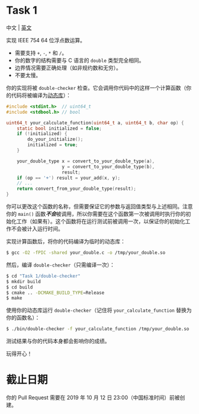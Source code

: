 # Task 1
中文 | [英文](README.md)

实现 IEEE 754 64 位浮点数运算。

* 需要支持 `+`, `-`, `*` 和 `/`。
* 你的数字的结构需要与 C 语言的 `double` 类型完全相同。
* 边界情况需要正确处理（如非规约数和无穷）。
* 不要太慢。

你的实现将被 `double-checker` 检查。它会调用你代码中的这样一个计算函数（你的代码将被编译为[动态库](https://zh.wikipedia.org/wiki/函式庫)）：

```c
#include <stdint.h>  // uint64_t
#include <stdbool.h> // bool

uint64_t your_calculate_function(uint64_t a, uint64_t b, char op) {
    static bool initialized = false;
    if (!initialized) {
        do_your_initialize();
        initialized = true;
    }

    your_double_type x = convert_to_your_double_type(a),
                     y = convert_to_your_double_type(b),
                     result;
    if (op == '+') result = your_add(x, y);
    // ...
    return convert_from_your_double_type(result);
}
```

你可以更改这个函数的名称，但需要保证它的参数与返回值类型与上述相同。注意你的 `main()` 函数***不会***被调用，所以你需要在这个函数第一次被调用时执行你的初始化工作（如果有）。这个函数将在运行测试前被调用一次，以保证你的初始化工作不会被计入运行时间。

实现计算函数后，将你的代码编译为临时的动态库：

```bash
$ gcc -O2 -fPIC -shared your_double.c -o /tmp/your_double.so
```

然后，编译 `double-checker`（只需编译一次）：

```bash
$ cd "Task 1/double-checker"
$ mkdir build
$ cd build
$ cmake .. -DCMAKE_BUILD_TYPE=Release
$ make
```

使用你的动态库运行 `double-checker`（记住将 `your_calculate_function` 替换为你的函数名）：

```bash
$ ./bin/double-checker -f your_calculate_function /tmp/your_double.so
```

测试结果与你的代码本身都会影响你的成绩。

玩得开心！

# 截止日期
你的 Pull Request 需要在 2019 年 10 月 12 日 23:00（中国标准时间）前被创建。
